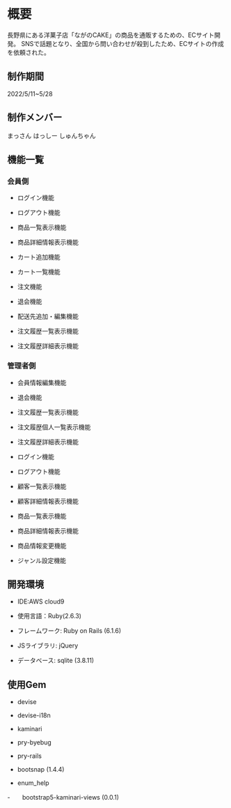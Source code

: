 # 概要

長野県にある洋菓子店「ながのCAKE」の商品を通販するための、ECサイト開発。
SNSで話題となり、全国から問い合わせが殺到したため、ECサイトの作成を依頼された。

## 制作期間
2022/5/11~5/28

## 制作メンバー

まっさん
はっしー
しゅんちゃん


## 機能一覧

### 会員側

- ログイン機能

- ログアウト機能

- 商品一覧表示機能

- 商品詳細情報表示機能

- カート追加機能

- カート一覧機能

- 注文機能

- 退会機能

- 配送先追加・編集機能

- 注文履歴一覧表示機能

- 注文履歴詳細表示機能


### 管理者側

- 会員情報編集機能

- 退会機能

- 注文履歴一覧表示機能

- 注文履歴個人一覧表示機能

- 注文履歴詳細表示機能

- ログイン機能

- ログアウト機能

- 顧客一覧表示機能

- 顧客詳細情報表示機能

- 商品一覧表示機能

- 商品詳細情報表示機能

- 商品情報変更機能

- ジャンル設定機能


## 開発環境

- IDE:AWS cloud9

- 使用言語：Ruby(2.6.3)

- フレームワーク: Ruby on Rails (6.1.6)

- JSライブラリ: jQuery

- データベース: sqlite (3.8.11)

## 使用Gem

- devise

- devise-i18n

- kaminari

- pry-byebug

- pry-rails

- bootsnap (1.4.4)

- enum_help

-　　bootstrap5-kaminari-views (0.0.1)

